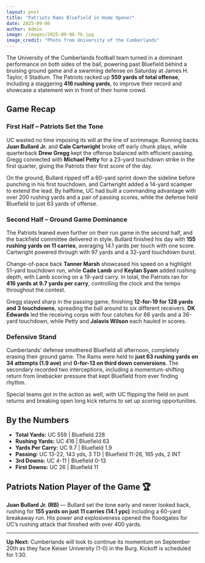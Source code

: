 ```yaml
---
layout: post
title: "Patriots Rams Bluefield in Home Opener"
date: 2025-09-06
author: Admin
image: /images/2025-09-06-fb.jpg
image_credit: "Photo from University of the Cumberlands"
---
```


The University of the Cumberlands football team turned in a dominant performance on both sides of the ball, powering past Bluefield behind a bruising ground game and a swarming defense on Saturday at James H. Taylor, II Stadium. The Patriots racked up **559 yards of total offense**, including a staggering **416 rushing yards**, to improve their record and showcase a statement win in front of their home crowd.  

## Game Recap  

### First Half – Patriots Set the Tone  
UC wasted no time imposing its will at the line of scrimmage. Running backs **Juan Bullard Jr.** and **Cale Cartwright** broke off early chunk plays, while quarterback **Drew Gregg** kept the offense balanced with efficient passing. Gregg connected with **Michael Petty** for a 23-yard touchdown strike in the first quarter, giving the Patriots their first score of the day.  

On the ground, Bullard ripped off a 60-yard sprint down the sideline before punching in his first touchdown, and Cartwright added a 14-yard scamper to extend the lead. By halftime, UC had built a commanding advantage with over 200 rushing yards and a pair of passing scores, while the defense held Bluefield to just 63 yards of offense.  

### Second Half – Ground Game Dominance  
The Patriots leaned even further on their run game in the second half, and the backfield committee delivered in style. Bullard finished his day with **155 rushing yards on 11 carries**, averaging 14.1 yards per touch with one score. Cartwright powered through with 97 yards and a 32-yard touchdown burst.  

Change-of-pace back **Tanner Marsh** showcased his speed on a highlight 51-yard touchdown run, while **Cade Lamb** and **Keylan Syam** added rushing depth, with Lamb scoring on a 19-yard carry. In total, the Patriots ran for **416 yards at 9.7 yards per carry**, controlling the clock and the tempo throughout the contest.  

Gregg stayed sharp in the passing game, finishing **12-for-19 for 128 yards and 3 touchdowns**, spreading the ball around to six different receivers. **DK Edwards** led the receiving corps with four catches for 66 yards and a 36-yard touchdown, while Petty and **Jalavis Wilson** each hauled in scores.  

### Defensive Stand  
Cumberlands’ defense smothered Bluefield all afternoon, completely erasing their ground game. The Rams were held to **just 63 rushing yards on 34 attempts (1.9 ave)** and **0-for-13 on third down conversions**. The secondary recorded two interceptions, including a momentum-shifting return from linebacker pressure that kept Bluefield from ever finding rhythm.  

Special teams got in the action as well, with UC flipping the field on punt returns and breaking open long kick returns to set up scoring opportunities.  

## By the Numbers  
- **Total Yards:** UC 559 | Bluefield 228  
- **Rushing Yards:** UC 416 | Bluefield 63  
- **Yards Per Carry:** UC 9.7 | Bluefield 1.9  
- **Passing:** UC 13-22, 143 yds, 3 TD | Bluefield 11-26, 165 yds, 2 INT  
- **3rd Downs:** UC 4-11 | Bluefield 0-13  
- **First Downs:** UC 26 | Bluefield 11  

## Patriots Nation Player of the Game 🏆  
**Juan Bullard Jr. (RB)** — Bullard set the tone early and never looked back, rushing for **155 yards on just 11 carries (14.1 ypc)** including a 60-yard breakaway run. His power and explosiveness opened the floodgates for UC’s rushing attack that finished with over 400 yards.  

---

**Up Next:** Cumberlands will look to continue its momentum on September 20th as they face Keiser University (1-0) in the Burg. Kickoff is scheduled for 1:30.  